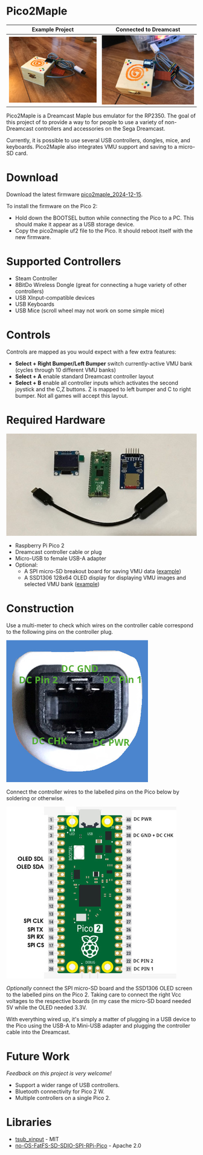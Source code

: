 # Pico2Maple

Example Project            |  Connected to Dreamcast
:-------------------------:|:-------------------------:
![Pico2Maple box](resources/images/wooden_box.jpg)  |  ![Powered on](resources/images/wooden_box_powered_on.jpg)

Pico2Maple is a Dreamcast Maple bus emulator for the RP2350. The goal of this project of to provide a way to for people to use a variety of non-Dreamcast controllers and accessories on the Sega Dreamcast.

Currently, it is possible to use several USB controllers, dongles, mice, and keyboards. Pico2Maple also integrates VMU support and saving to a micro-SD card.

# Download

Download the latest firmware [pico2maple_2024-12-15](firmware/pico2maple_2024-12-15.uf2).

To install the firmware on the Pico 2:

* Hold down the BOOTSEL button while connecting the Pico to a PC. This should make it appear as a USB storage device.
* Copy the pico2maple uf2 file to the Pico. It should reboot itself with the new firmware.

# Supported Controllers

* Steam Controller
* 8BitDo Wireless Dongle (great for connecting a huge variety of other controllers)
* USB XInput-compatible devices
* USB Keyboards
* USB Mice (scroll wheel may not work on some simple mice)

# Controls

Controls are mapped as you would expect with a few extra features:

* **Select + Right Bumper/Left Bumper** switch currently-active VMU bank (cycles through 10 different VMU banks)
* **Select + A** enable standard Dreamcast controller layout
* **Select + B** enable all controller inputs which activates the second joystick and the C,Z buttons. Z is mapped to left bumper and C to right bumper. Not all games will accept this layout. 

# Required Hardware

![Hardware needed](resources/images/hardware_components.jpg)

* Raspberry Pi Pico 2
* Dreamcast controller cable or plug
* Micro-USB to female USB-A adapter
* Optional:
  * A SPI micro-SD breakout board for saving VMU data ([example](https://www.amazon.ca/dp/B0CD79YZH6))
  * A SSD1306 128x64 OLED display for displaying VMU images and selected VMU bank ([example](https://www.amazon.ca/dp/B0751LFCZT))

# Construction

Use a multi-meter to check which wires on the controller cable correspond to the following pins on the controller plug.

![Dreamcast controller plug](resources/images/dc_controller_plug.jpg)

Connect the controller wires to the labelled pins on the Pico below by soldering or otherwise.

![Pinout on the Pico 2](resources/images/pico2maple_pinout.jpg)

*Optionally* connect the SPI micro-SD board and the SSD1306 OLED screen to the labelled pins on the Pico 2. Taking care to connect the right Vcc voltages to the respective boards (in my case the micro-SD board needed 5V while the OLED needed 3.3V.

With everything wired up, it's simply a matter of plugging in a USB device to the Pico using the USB-A to Mini-USB adapter and plugging the controller cable into the Dreamcast.

# Future Work

*Feedback on this project is very welcome!*

* Support a wider range of USB controllers.
* Bluetooth connectivity for Pico 2 W.
* Multiple controllers on a single Pico 2.

# Libraries

* [tsub_xinput](https://github.com/Ryzee119/tusb_xinput) - MIT
* [no-OS-FatFS-SD-SDIO-SPI-RPi-Pico](https://github.com/carlk3/no-OS-FatFS-SD-SDIO-SPI-RPi-Pico) - Apache 2.0
